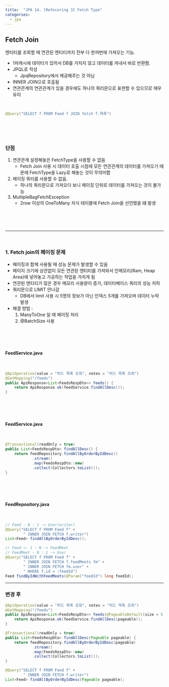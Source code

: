 ```yaml
---
title:  "JPA 14. [Refecoring 3] Fetch Type"
categories:
  - jpa
---
```


## Fetch Join
엔티티를 조회할 때 연관된 엔티티까지 전부 다 한꺼번에 가져오는 기능.
- 1차캐시에 데이터가 있어서 DB를 거치지 않고 데이터를 꺼내서 바로 반환함.
- JPQL로 작성
  - JpqRepository에서 제공해주는 것 아님
- INNER JOIN으로 호출됨
- 연관관계의 연관관계가 있을 경우에도 하나의 쿼리문으로 표현할 수 있으므로 매우 유리

<br/>

```java 
@Query("SELECT f FROM Feed f JOIN fetch f.목록")
```
<br/><br/><br/>



### 단점
  1. 연관관계 설정해놓은 FetchType을 사용할 수 없음
       - Fetch Join 사용 시 데이터 호출 시점에 모든 연관관계의 데이터를 가져오기 때문에 FetchType을 Lazy로 해놓는 것이 무의미함
  2. 페이징 쿼리를 사용할 수 없음.
       - 하나의 쿼리문으로 가져오다 보니 페이징 단위로 데이터를 가져오는 것이 불가능
  3. MultipleBagFetchException
        - 2row 이상의 OneToMany 자식 테이블에 Fetch Join을 선언했을 떄 발생

<br/><br/><br/>





---
<br/>

### 1. Fetch join의 페이징 문제
- 페이징과 함께 사용될 때 성능 문제가 발생할 수 있음
- 페이지 크기에 상관없이 모든 연관된 엔티티를 가져와서 인메모리(Ram, Heap Area)에 넣어놓고 가공하는 작업을 거치게 됨
- 연관된 엔티티가 많은 경우 메모리 사용량이 증가, 데이터베이스 쿼리의 성능 저하
- 쿼리문으로 LIMIT 안나감 
  - DB에서 limit 사용 시 5명의 정보가 아닌 인덱스 5개를 가져오며 데이터 누락 발생
- 해결 방법 : 
  1. ManyToOne 일 때 페이징 처리
  2. @BatchSize 사용

<br><br><br>



#### FeedService.java
<br>

```java
@ApiOperation(value = "피드 목록 조회", notes = "피드 목록 조회")
@GetMapping("/feeds")
public ApiResponse<List<FeedsRespDto>> feeds() {
    return ApiResponse.ok(feedService.findAllDesc());
}
```

<br><br><br>



#### FeedService.java
<br>

```java
@Transactional(readOnly = true)
public List<FeedsRespDto> findAllDesc() {
    return feedRepository.findAllByOrderByIdDesc()
            .stream()
            .map(FeedsRespDto::new)
            .collect(Collectors.toList());
}

```
<br><br><br>



#### FeedRepository.java
<br>

```java
// Feed - N : 1 -> User(writer)
@Query("SELECT f FROM Feed f" +
        " INNER JOIN FETCH f.writer")
List<Feed> findAllByOrderByIdDesc();

// Feed <- 1 : N -> FeedMeet
// FeedMeet - N : 1 -> User
@Query("SELECT f FROM Feed f" +
        " INNER JOIN FETCH f.feedMeets fm" +
        " INNER JOIN FETCH fm.user" +
        " WHERE f.id = :feedId")
Feed findByIdWithFeedMeets(@Param("feedId") long feedId);
```









---

### 변경 후 

```java
@ApiOperation(value = "피드 목록 조회", notes = "피드 목록 조회")
@GetMapping("/feeds")
public ApiResponse<List<FeedsRespDto>> feeds(@PageableDefault(size = 5) Pageable pageable) {
    return ApiResponse.ok(feedService.findAllDesc(pageable));
}
```

```java
@Transactional(readOnly = true)
public List<FeedsRespDto> findAllDesc(Pageable pageable) {
    return feedRepository.findAllByOrderByIdDesc(pageable)
            .stream()
            .map(FeedsRespDto::new)
            .collect(Collectors.toList());
}
```

```java
@Query("SELECT f FROM Feed f" +
        " INNER JOIN FETCH f.writer")
List<Feed> findAllByOrderByIdDesc(Pageable pageable);
```